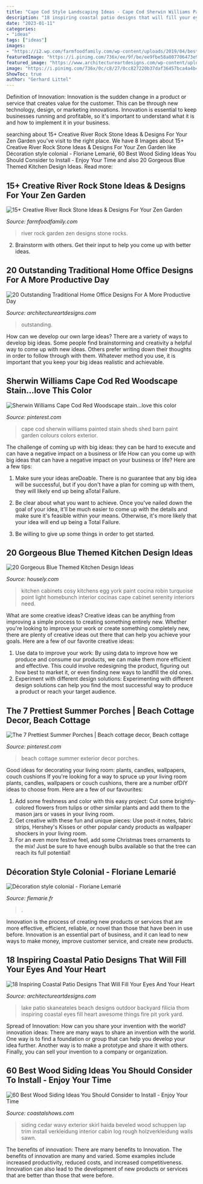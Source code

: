 ```yaml
---
title: "Cape Cod Style Landscaping Ideas - Cape Cod Sherwin Williams Painted Stain Sheds Shed Barn Paint Garden Colours Colors Exterior"
description: "18 inspiring coastal patio designs that will fill your eyes and your heart"
date: "2023-01-11"
categories:
- "ideas"
tags: ["ideas"]
images:
- "https://i2.wp.com/farmfoodfamily.com/wp-content/uploads/2019/04/best-river-rock-garden-ideas.png?resize=735%2C1102&amp;ssl=1"
featuredImage: "https://i.pinimg.com/736x/ee/9f/be/ee9fbe58a807706473e9e93bab7d85df.jpg"
featured_image: "https://www.architectureartdesigns.com/wp-content/uploads/2015/07/20-Outstanding-Traditional-Home-Office-Designs-For-A-More-Productive-Day-15.jpg"
image: "https://i.pinimg.com/736x/0c/c8/27/0cc827220b37daf36457bca4a4b42423--color-pallets-cape-cod.jpg"
ShowToc: true
author: "Gerhard Littel"
---
```



Definition of Innovation:
Innovation is the sudden change in a product or service that creates value for the customer. This can be through new technology, design, or marketing innovations. Innovation is essential to keep businesses running and profitable, so it's important to understand what it is and how to implement it in your business.

	

		
searching about 15+ Creative River Rock Stone Ideas &amp; Designs For Your Zen Garden you've visit to the right place. We have 8 Images about 15+ Creative River Rock Stone Ideas &amp; Designs For Your Zen Garden like Décoration style colonial - Floriane Lemarié, 60 Best Wood Siding Ideas You Should Consider to Install - Enjoy Your Time and also 20 Gorgeous Blue Themed Kitchen Design Ideas. Read more:
		
    
## 15+ Creative River Rock Stone Ideas &amp; Designs For Your Zen Garden

<img loading=lazy src="https://i2.wp.com/farmfoodfamily.com/wp-content/uploads/2019/04/best-river-rock-garden-ideas.png?resize=735%2C1102&amp;ssl=1" onerror="this.onerror=null;this.src='https://tse1.mm.bing.net/th?id=OIP.lw6wVWcsnwk1Fq5UrvHoJwHaLG&amp;pid=15.1';" alt="15+ Creative River Rock Stone Ideas &amp; Designs For Your Zen Garden">

_Source: farmfoodfamily.com_

>river rock garden zen designs stone rocks. 

	

2. Brainstorm with others. Get their input to help you come up with better ideas.

    
## 20 Outstanding Traditional Home Office Designs For A More Productive Day

<img loading=lazy src="https://www.architectureartdesigns.com/wp-content/uploads/2015/07/20-Outstanding-Traditional-Home-Office-Designs-For-A-More-Productive-Day-15.jpg" onerror="this.onerror=null;this.src='https://tse4.mm.bing.net/th?id=OIP.HBdDZltC5vDU_AlqggiJiwHaJo&amp;pid=15.1';" alt="20 Outstanding Traditional Home Office Designs For A More Productive Day">

_Source: architectureartdesigns.com_

>outstanding. 

	

How can we develop our own large ideas?
There are a variety of ways to develop big ideas. Some people find brainstorming and creativity a helpful way to come up with new ideas. Others prefer writing down their thoughts in order to follow through with them. Whatever method you use, it is important that you keep your big ideas realistic and achievable.

    
## Sherwin Williams Cape Cod Red Woodscape Stain...love This Color

<img loading=lazy src="https://i.pinimg.com/736x/0c/c8/27/0cc827220b37daf36457bca4a4b42423--color-pallets-cape-cod.jpg" onerror="this.onerror=null;this.src='https://tse2.mm.bing.net/th?id=OIP.5_K1cmB5pg-UHfXu5sW9OwHaJ3&amp;pid=15.1';" alt="Sherwin Williams Cape Cod Red Woodscape stain...love this color">

_Source: pinterest.com_

>cape cod sherwin williams painted stain sheds shed barn paint garden colours colors exterior. 

	

The challenge of coming up with big ideas: they can be hard to execute and can have a negative impact on a business or life
How can you come up with big ideas that can have a negative impact on your business or life? Here are a few tips: 
1. Make sure your ideas areDoable. There is no guarantee that any big idea will be successful, but if you don't have a plan for coming up with them, they will likely end up being aTotal Failure. 

2. Be clear about what you want to achieve. Once you've nailed down the goal of your idea, it'll be much easier to come up with the details and make sure it's feasible within your means. Otherwise, it's more likely that your idea will end up being a Total Failure. 

3. Be willing to give up some things in order to get started.

    
## 20 Gorgeous Blue Themed Kitchen Design Ideas

<img loading=lazy src="https://a5j0u479x2t4e35gducjhz15-wpengine.netdna-ssl.com/wp-content/uploads/2015/06/blue-cosy-kitchen-design-new-york-picture-74969.jpg" onerror="this.onerror=null;this.src='https://tse3.mm.bing.net/th?id=OIP._re-wc1sdFXO0vBBFq2d7gHaF7&amp;pid=15.1';" alt="20 Gorgeous Blue Themed Kitchen Design Ideas">

_Source: housely.com_

>kitchen cabinets cosy kitchens egg york paint cocina robin turquoise point light homebunch interior cocinas cape cabinet serenity interiors need. 

	

What are some creative ideas?
Creative ideas can be anything from improving a simple process to creating something entirely new. Whether you're looking to improve your work or create something completely new, there are plenty of creative ideas out there that can help you achieve your goals. Here are a few of our favorite creative ideas: 
1. Use data to improve your work: By using data to improve how we produce and consume our products, we can make them more efficient and effective. This could involve redesigning the product, figuring out how best to market it, or even finding new ways to landfill the old ones. 
2. Experiment with different design solutions: Experimenting with different design solutions can help you find the most successful way to produce a product or reach your target audience.

    
## The 7 Prettiest Summer Porches | Beach Cottage Decor, Beach Cottage

<img loading=lazy src="https://i.pinimg.com/736x/ee/9f/be/ee9fbe58a807706473e9e93bab7d85df.jpg" onerror="this.onerror=null;this.src='https://tse2.mm.bing.net/th?id=OIP.Au-Aveh-t9ABeqBpzbpbxwHaKk&amp;pid=15.1';" alt="The 7 Prettiest Summer Porches | Beach cottage decor, Beach cottage">

_Source: pinterest.com_

>beach cottage summer exterior decor porches. 

	

Good ideas for decorating your living room: plants, candles, wallpapers, couch cushions
If you're looking for a way to spruce up your living room plants, candles, wallpapers or couch cushions, there are a number ofDIY ideas to choose from. Here are a few of our favourites: 
1. Add some freshness and color with this easy project: Cut some brightly-colored flowers from tulips or other similar plants and add them to the mason jars or vases in your living room. 
2. Get creative with these fun and unique pieces: Use post-it notes, fabric strips, Hershey's Kisses or other popular candy products as wallpaper shockers in your living room. 
3. For an even more festive feel, add some Christmas trees ornaments to the mix! Just be sure to have enough bulbs available so that the tree can reach its full potential!

    
## Décoration Style Colonial - Floriane Lemarié

<img loading=lazy src="https://www.flemarie.fr/blog/wp-content/uploads/2016/03/déco-style-colonial-10.jpg" onerror="this.onerror=null;this.src='https://tse2.mm.bing.net/th?id=OIP.N1hqY80BUW8RCjd413FYiwHaKl&amp;pid=15.1';" alt="Décoration style colonial - Floriane Lemarié">

_Source: flemarie.fr_

>. 

	

Innovation is the process of creating new products or services that are more effective, efficient, reliable, or novel than those that have been in use before. Innovation is an essential part of business, and it can lead to new ways to make money, improve customer service, and create new products.

    
## 18 Inspiring Coastal Patio Designs That Will Fill Your Eyes And Your Heart

<img loading=lazy src="https://www.architectureartdesigns.com/wp-content/uploads/2015/05/18-Inspiring-Coastal-Patio-Designs-That-Will-Fill-Your-Eyes-And-Your-Heart-6-630x473.jpg" onerror="this.onerror=null;this.src='https://tse3.mm.bing.net/th?id=OIP.seu5wIO5o4HWRNqhwUnG6QHaFj&amp;pid=15.1';" alt="18 Inspiring Coastal Patio Designs That Will Fill Your Eyes And Your Heart">

_Source: architectureartdesigns.com_

>lake patio skaneateles beach designs outdoor backyard filicia thom inspiring coastal eyes fill heart awesome things fire pit york yard. 

	

Spread of Innovation: How can you share your invention with the world?
innovation ideas: 
There are many ways to share an invention with the world. One way is to find a foundation or group that can help you develop your idea further. Another way is to make a prototype and share it with others. Finally, you can sell your invention to a company or organization.

    
## 60 Best Wood Siding Ideas You Should Consider To Install - Enjoy Your Time

<img loading=lazy src="http://coastalshows.com/wp-content/uploads/2018/10/wood-siding203.jpg" onerror="this.onerror=null;this.src='https://tse2.mm.bing.net/th?id=OIP.qn3kNaRi7ja5t__ddd2tdwAAAA&amp;pid=15.1';" alt="60 Best Wood Siding Ideas You Should Consider to Install - Enjoy Your Time">

_Source: coastalshows.com_

>siding cedar wavy exterior skirl haida beveled wood schuppen lap trim install verkleidung interior cabin log rough holzverkleidung walls sawn. 

	

The benefits of innovation: There are many benefits to Innovation.
The benefits of innovation are many and varied. Some examples include increased productivity, reduced costs, and increased competitiveness. Innovation can also lead to the development of new products or services that are better than those that were before.

